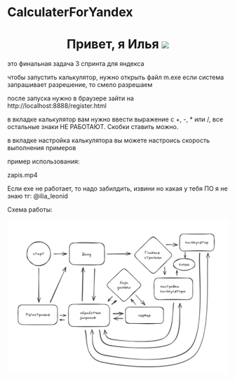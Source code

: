 # CalculaterForYandex
<h1 align="center">Привет, я Илья 
<img src="https://github.com/blackcater/blackcater/raw/main/images/Hi.gif" height="32"/></h1>
это финальная задача 3 спринта для яндекса

чтобы запустить калькулятор, нужно открыть файл m.exe
если система запрашивает разрешение, то смело разрешаем

после запуска нужно в браузере зайти на http://localhost:8888/register.html

в вкладке калькулятор вам нужно ввести выражение с +, -, * или /, все остальные знаки НЕ РАБОТАЮТ. Скобки ставить можно.


в вкладке настройка калькулятора вы можете настроись скорость выполнения примеров

пример использования:

zapis.mp4

Если exe не работает, то надо забилдить, извини но какая у тебя ПО я не знаю
тг: @ilia_leonid

Схема работы:

![Untitled-2024-02-18-2223](2024-04-22_13-12-22.png)

